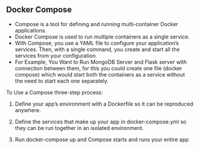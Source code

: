 ## Docker Compose

- Compose is a tool for defining and running multi-container Docker applications.
- Docker Compose is used to run multiple containers as a single service. 
- With Compose, you use a YAML file to configure your application’s services. Then, with a single command, you create and start all the services from your configuration.
- For Example, You Want to Run MongoDB Server and Flask server with connection between them, for this you could create one file (docker compose) which would start both the containers as a service without the need to start each one separately.






To Use a Compose three-step process:

 1. Define your app’s environment with a Dockerfile so it can be reproduced anywhere.

 2. Define the services that make up your app in docker-compose.yml so they can be run together in an isolated environment.

 3. Run docker-compose up and Compose starts and runs your entire app
